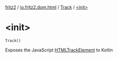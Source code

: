 [fritz2](../../index.md) / [io.fritz2.dom.html](../index.md) / [Track](index.md) / [&lt;init&gt;](./-init-.md)

# &lt;init&gt;

`Track()`

Exposes the JavaScript [HTMLTrackElement](https://developer.mozilla.org/en/docs/Web/API/HTMLTrackElement) to Kotlin

